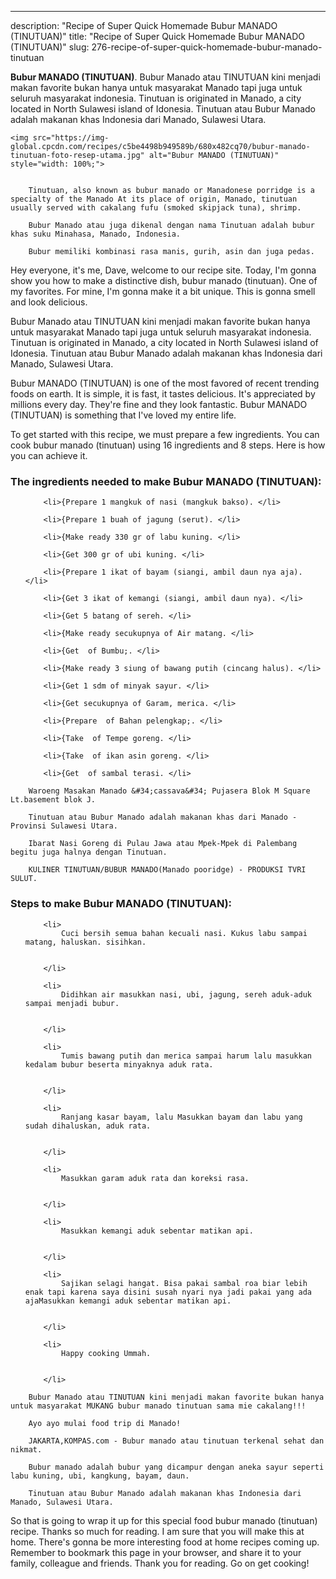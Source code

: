 ---
description: "Recipe of Super Quick Homemade Bubur MANADO (TINUTUAN)"
title: "Recipe of Super Quick Homemade Bubur MANADO (TINUTUAN)"
slug: 276-recipe-of-super-quick-homemade-bubur-manado-tinutuan

<p>
	<strong>Bubur MANADO (TINUTUAN)</strong>. 
	Bubur Manado atau TINUTUAN kini menjadi makan favorite bukan hanya untuk masyarakat Manado tapi juga untuk seluruh masyarakat indonesia. Tinutuan is originated in Manado, a city located in North Sulawesi island of Idonesia. Tinutuan atau Bubur Manado adalah makanan khas Indonesia dari Manado, Sulawesi Utara.
</p>
<p>
	
	<img src="https://img-global.cpcdn.com/recipes/c5be4498b949589b/680x482cq70/bubur-manado-tinutuan-foto-resep-utama.jpg" alt="Bubur MANADO (TINUTUAN)" style="width: 100%;">
	
	
		Tinutuan, also known as bubur manado or Manadonese porridge is a specialty of the Manado At its place of origin, Manado, tinutuan usually served with cakalang fufu (smoked skipjack tuna), shrimp.
	
		Bubur Manado atau juga dikenal dengan nama Tinutuan adalah bubur khas suku Minahasa, Manado, Indonesia.
	
		Bubur memiliki kombinasi rasa manis, gurih, asin dan juga pedas.
	
</p>
<p>
	Hey everyone, it's me, Dave, welcome to our recipe site. Today, I'm gonna show you how to make a distinctive dish, bubur manado (tinutuan). One of my favorites. For mine, I'm gonna make it a bit unique. This is gonna smell and look delicious.
</p>
	
<p>
	Bubur Manado atau TINUTUAN kini menjadi makan favorite bukan hanya untuk masyarakat Manado tapi juga untuk seluruh masyarakat indonesia. Tinutuan is originated in Manado, a city located in North Sulawesi island of Idonesia. Tinutuan atau Bubur Manado adalah makanan khas Indonesia dari Manado, Sulawesi Utara.
</p>
<p>
	Bubur MANADO (TINUTUAN) is one of the most favored of recent trending foods on earth. It is simple, it is fast, it tastes delicious. It's appreciated by millions every day. They're fine and they look fantastic. Bubur MANADO (TINUTUAN) is something that I've loved my entire life.
</p>

<p>
To get started with this recipe, we must prepare a few ingredients. You can cook bubur manado (tinutuan) using 16 ingredients and 8 steps. Here is how you can achieve it.
</p>

<h3>The ingredients needed to make Bubur MANADO (TINUTUAN):</h3>

<ol>
	
		<li>{Prepare 1 mangkuk of nasi (mangkuk bakso). </li>
	
		<li>{Prepare 1 buah of jagung (serut). </li>
	
		<li>{Make ready 330 gr of labu kuning. </li>
	
		<li>{Get 300 gr of ubi kuning. </li>
	
		<li>{Prepare 1 ikat of bayam (siangi, ambil daun nya aja). </li>
	
		<li>{Get 3 ikat of kemangi (siangi, ambil daun nya). </li>
	
		<li>{Get 5 batang of sereh. </li>
	
		<li>{Make ready secukupnya of Air matang. </li>
	
		<li>{Get  of Bumbu;. </li>
	
		<li>{Make ready 3 siung of bawang putih (cincang halus). </li>
	
		<li>{Get 1 sdm of minyak sayur. </li>
	
		<li>{Get secukupnya of Garam, merica. </li>
	
		<li>{Prepare  of Bahan pelengkap;. </li>
	
		<li>{Take  of Tempe goreng. </li>
	
		<li>{Take  of ikan asin goreng. </li>
	
		<li>{Get  of sambal terasi. </li>
	
</ol>
<p>
	
		Waroeng Masakan Manado &#34;cassava&#34; Pujasera Blok M Square Lt.basement blok J.
	
		Tinutuan atau Bubur Manado adalah makanan khas dari Manado - Provinsi Sulawesi Utara.
	
		Ibarat Nasi Goreng di Pulau Jawa atau Mpek-Mpek di Palembang begitu juga halnya dengan Tinutuan.
	
		KULINER TINUTUAN/BUBUR MANADO(Manado pooridge) - PRODUKSI TVRI SULUT.
	
</p>

<h3>Steps to make Bubur MANADO (TINUTUAN):</h3>

<ol>
	
		<li>
			Cuci bersih semua bahan kecuali nasi. Kukus labu sampai matang, haluskan. sisihkan.
			
			
		</li>
	
		<li>
			Didihkan air masukkan nasi, ubi, jagung, sereh aduk-aduk sampai menjadi bubur.
			
			
		</li>
	
		<li>
			Tumis bawang putih dan merica sampai harum lalu masukkan kedalam bubur beserta minyaknya aduk rata.
			
			
		</li>
	
		<li>
			Ranjang kasar bayam, lalu Masukkan bayam dan labu yang sudah dihaluskan, aduk rata.
			
			
		</li>
	
		<li>
			Masukkan garam aduk rata dan koreksi rasa.
			
			
		</li>
	
		<li>
			Masukkan kemangi aduk sebentar matikan api.
			
			
		</li>
	
		<li>
			Sajikan selagi hangat. Bisa pakai sambal roa biar lebih enak tapi karena saya disini susah nyari nya jadi pakai yang ada ajaMasukkan kemangi aduk sebentar matikan api.
			
			
		</li>
	
		<li>
			Happy cooking Ummah.
			
			
		</li>
	
</ol>

<p>
	
		Bubur Manado atau TINUTUAN kini menjadi makan favorite bukan hanya untuk masyarakat MUKANG bubur manado tinutuan sama mie cakalang!!!
	
		Ayo ayo mulai food trip di Manado!
	
		JAKARTA,KOMPAS.com - Bubur manado atau tinutuan terkenal sehat dan nikmat.
	
		Bubur manado adalah bubur yang dicampur dengan aneka sayur seperti labu kuning, ubi, kangkung, bayam, daun.
	
		Tinutuan atau Bubur Manado adalah makanan khas Indonesia dari Manado, Sulawesi Utara.
	
</p>

<p>
	So that is going to wrap it up for this special food bubur manado (tinutuan) recipe. Thanks so much for reading. I am sure that you will make this at home. There's gonna be more interesting food at home recipes coming up. Remember to bookmark this page in your browser, and share it to your family, colleague and friends. Thank you for reading. Go on get cooking!
</p>
